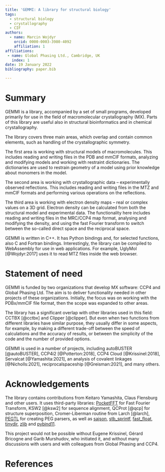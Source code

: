 ```yaml
---
title: 'GEMMI: A library for structural biology'
tags:
  - structural biology
  - crystallography
  - CIF
authors:
  - name: Marcin Wojdyr
    orcid: 0000-0003-3980-4092
    affiliation: 1
affiliations:
 - name: Global Phasing Ltd., Cambridge, UK
   index: 1
date: 19 January 2022
bibliography: paper.bib

---
```


# Summary

GEMMI is a library, accompanied by a set of small programs, developed primarily
for use in the field of macromolecular crystallography (MX).
Parts of this library are useful also in structural bioinformatics
and in chemical crystallography.

The library covers three main areas, which overlap and contain common elements,
such as handling of the crystallographic symmetry.

The first area is working with structural models of macromolecules.
This includes reading and writing files in the PDB and mmCIF formats,
analyzing and modifying models and working with restraint dictionaries.
The dictionaries are used to restrain geometry of a model
using prior knowledge about monomers in the model.

The second area is working with crystallographic data – experimentally
observed reflections. This includes reading and writing files in the MTZ
and mmCIF formats and performing various operations on the reflections.

The third area is working with electron density maps – real or complex
values on a 3D grid. Electron density can be calculated from both the
structural model and experimental data. The functionality here includes
reading and writing files in the MRC/CCP4 map format, analysing and modifying
the density, and using the fast Fourier transform to switch between
the so-called direct space and the reciprocal space.

GEMMI is written in C++. It has Python bindings and, for selected functions,
also C and Fortran bindings. Interestingly, the library can be compiled to
WebAssembly for use in web applications. For example, UglyMol [@Wojdyr:2017]
uses it to read MTZ files inside the web browser.

# Statement of need

GEMMI is funded by two organizations that develop MX software:
CCP4 and Global Phasing Ltd. The aim is to deliver functionality
needed in other projects of these organizations.
Initially, the focus was on working with the PDBx/mmCIF file format,
then the scope was expanded to other areas.

The library has a significant overlap with other libraries used
in this field: CCTBX [@cctbx] and Clipper [@clipper].
But even when two functions from different libraries have similar purpose,
they usually differ in some aspects, for example, by making a different
trade-off between the speed of calculations and the accuracy of results,
or between the simplicity of the code and the number of provided options.

GEMMI is used in a number of projects, including
autoBUSTER [@autoBUSTER], CCP4i2 [@Potterton:2018],
CCP4 Cloud [@Krissinel:2018], Servalcat [@Yamashita:2021],
an analysis of covalent linkages [@Nicholls:2021],
reciprocalspaceship [@Greisman:2021], and many others.

# Acknowledgements

The library contains contributions from Keitaro Yamashita, Claus Flensburg
and other users. It uses third-party libraries:
[PocketFFT](https://gitlab.mpcdf.mpg.de/mtr/pocketfft) for Fast Fourier Transform,
KSW2 [@ksw2] for sequence alignment,
QCProt [@qcp] for structure superposition,
Cromer-Liberman routine from Larch [@larch],
[PEGTL](https://github.com/taocpp/PEGTL) for creating PEG parsers,
as well as [sajson](https://github.com/chadaustin/sajson),
[stb_sprintf](https://github.com/nothings/stb),
[fast_float](https://github.com/fastfloat/fast_float),
[tinydir](https://github.com/cxong/tinydir),
[zlib](http://zlib.net/)
and [pybind11](https://github.com/pybind/pybind11).

This project would not be possible without Eugene Krissinel, Gérard Bricogne
and Garib Murshudov, who initiated it, and without many discussions with
users and with colleagues from Global Phasing and CCP4.

# References

